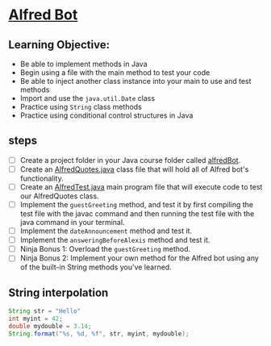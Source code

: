# [Alfred Bot](https://login.codingdojo.com/m/315/9299/62843)


## Learning Objective:

- Be able to implement methods in Java
- Begin using a file with the main method to test your code
- Be able to inject another class instance into your main to use and test methods
- Import and use the `java.util.Date` class
- Practice using `String` class methods
- Practice using conditional control structures in Java


## steps

- [ ] Create a project folder in your Java course folder called [alfredBot]().
- [ ] Create an [AlfredQuotes.java]() class file that will hold all of Alfred bot's functionality.
- [ ] Create an [AlfredTest.java](./end/src/main/java/tylermaxwell/Main.java) main program file that will execute code to test our AlfredQuotes class.
- [ ] Implement the `guestGreeting` method, and test it by first compiling the test file with the javac command and then running the test file with the java command in your terminal.
- [ ] Implement the `dateAnnouncement` method and test it.
- [ ] Implement the `answeringBeforeAlexis` method and test it.
- [ ] Ninja Bonus 1: Overload the `guestGreeting` method.
- [ ] Ninja Bonus 2: Implement your own method for the Alfred bot using any of the built-in String methods you've learned.

## String interpolation

```java
String str = "Hello"
int myint = 42;
double mydouble = 3.14;
String.format("%s, %d, %f", str, myint, mydouble);